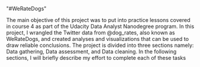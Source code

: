 "#WeRateDogs"

The main objective of this project was to put into practice lessons covered in course 4 as part
of the Udacity Data Analyst Nanodegree program. In this project, I wrangled the Twitter data
from @dog_rates, also known as WeRateDogs, and created analyses and visualizations that
can be used to draw reliable conclusions. The project is divided into three sections namely:
Data gathering, Data assessment, and Data cleaning. In the following sections, I will briefly
describe my effort to complete each of these tasks
